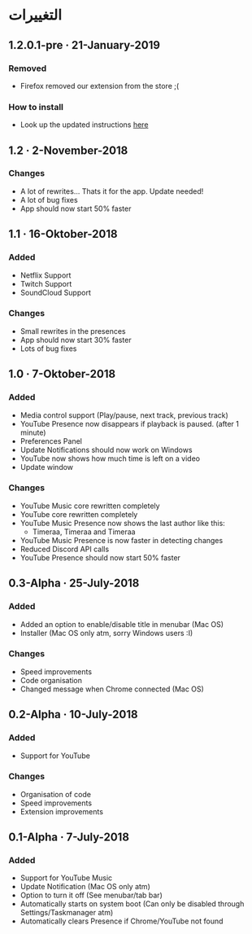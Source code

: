 # التغييرات

## 1.2.0.1-pre · 21-January-2019

### Removed

* Firefox removed our extension from the store ;\(

### How to install

*  Look up the updated instructions [here](installation/extension.md)

## 1.2 · 2-November-2018

### Changes

* A lot of rewrites... Thats it for the app. Update needed!
* A lot of bug fixes
* App should now start 50% faster

## 1.1 · 16-Oktober-2018

### Added

* Netflix Support
* Twitch Support
* SoundCloud Support

### Changes

* Small rewrites in the presences
* App should now start 30% faster
* Lots of bug fixes

## 1.0 · 7-Oktober-2018

### Added

* Media control support \(Play/pause, next track, previous track\)
* YouTube Presence now disappears if playback is paused. \(after 1 minute\)
* Preferences Panel
* Update Notifications should now work on Windows
* YouTube now shows how much time is left on a video
* Update window

### Changes

* YouTube Music core rewritten completely
* YouTube core rewritten completely
* YouTube Music Presence now shows the last author like this:
  * Timeraa, Timeraa and Timeraa
* YouTube Music Presence is now faster in detecting changes
* Reduced Discord API calls
* YouTube Presence should now start 50% faster

## 0.3-Alpha · 25-July-2018

### Added

* Added an option to enable/disable title in menubar \(Mac OS\)
* Installer \(Mac OS only atm, sorry Windows users :I\)

### Changes

* Speed improvements
* Code organisation
* Changed message when Chrome connected \(Mac OS\)

## 0.2-Alpha · 10-July-2018

### Added

* Support for YouTube

### Changes

* Organisation of code
* Speed improvements
* Extension improvements

## 0.1-Alpha · 7-July-2018

### Added

* Support for YouTube Music
* Update Notification \(Mac OS only atm\)
* Option to turn it off \(See menubar/tab bar\)
* Automatically starts on system boot \(Can only be disabled through Settings/Taskmanager atm\)
* Automatically clears Presence if Chrome/YouTube not found



